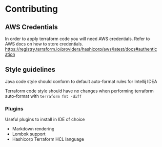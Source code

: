 # Contributing

## AWS Credentials
In order to apply terraform code you will need AWS credentials. Refer to AWS docs on how to store credentials. 
https://registry.terraform.io/providers/hashicorp/aws/latest/docs#authentication

## Style guidelines
Java code style should conform to default auto-format rules for Intellij IDEA

Terraform code style should have no changes when performing terraform auto-format with `terraform fmt -diff`

### Plugins
Useful plugins to install in IDE of choice
- Markdown rendering
- Lombok support
- Hashicorp Terraform HCL language
